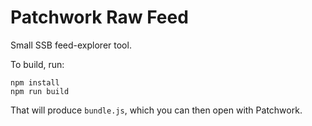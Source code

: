 # Patchwork Raw Feed

Small SSB feed-explorer tool.

To build, run:

```
npm install
npm run build
```

That will produce `bundle.js`, which you can then open with Patchwork.